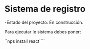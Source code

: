 <h1>Sistema de registro</h1>

-Estado del proyecto: En construcción.

Para ejecutar le sistema debes poner:

``nps install react````
